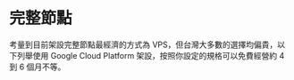 # 完整節點

考量到目前架設完整節點最經濟的方式為 VPS，但台灣大多數的選擇均偏貴，以下列舉使用 Google Cloud Platform 架設，按照你設定的規格可以免費經營約 4 到 6 個月不等。